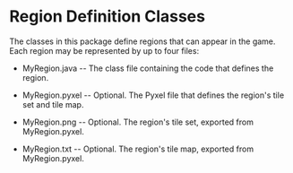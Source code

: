 # Region Definition Classes #

The classes in this package define regions that can appear in the game.
Each region may be represented by up to four files:

*   MyRegion.java -- The class file containing the code that defines the region.

*   MyRegion.pyxel -- Optional.  The Pyxel file that defines the region's tile set and
    tile map.
    
*   MyRegion.png -- Optional.  The region's tile set, exported from MyRegion.pyxel.

*   MyRegion.txt -- Optional.  The region's tile map, exported from MyRegion.pyxel.
